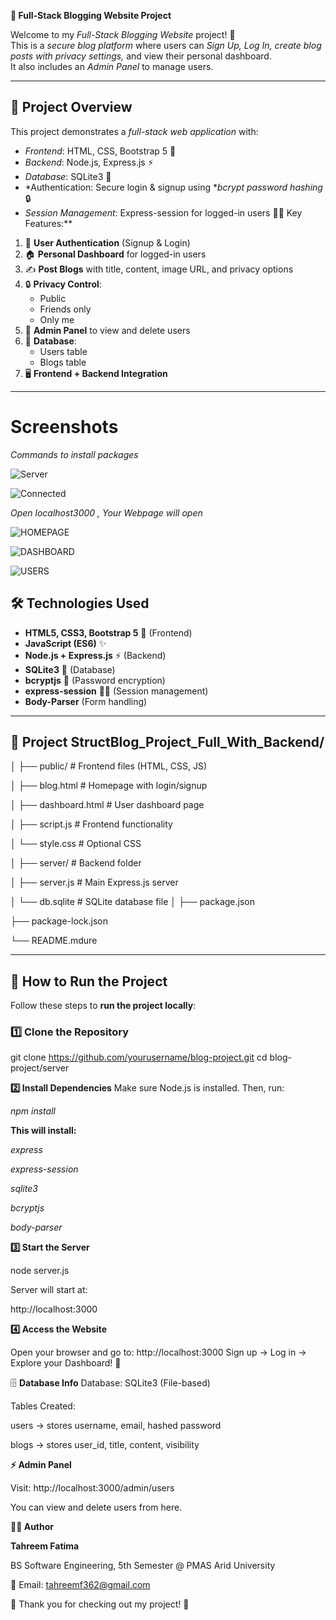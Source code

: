 **🌸 Full-Stack Blogging Website Project**

Welcome to my *Full-Stack Blogging Website* project! 🎉  
This is a *secure blog platform* where users can *Sign Up, Log In, create blog posts with privacy settings,* and view their personal dashboard.  
It also includes an *Admin Panel* to manage users.

---

## 📖 Project Overview

This project demonstrates a *full-stack web application* with:

- *Frontend*: HTML, CSS, Bootstrap 5 🎨  
- *Backend*: Node.js, Express.js ⚡  
- *Database*: SQLite3 💾  
- *Authentication: Secure login & signup using **bcrypt password hashing* 🔒  
- *Session Management*: Express-session for logged-in users 🧑‍💻
  Key Features:**

1. 👤 **User Authentication** (Signup & Login)
2. 🏠 **Personal Dashboard** for logged-in users
3. ✍ **Post Blogs** with title, content, image URL, and privacy options
4. 🔒 **Privacy Control**:
   - Public
   - Friends only
   - Only me
5. 👑 **Admin Panel** to view and delete users
6. 📂 **Database**:
   - Users table
   - Blogs table
7. 🖥 **Frontend + Backend Integration**

---
# **Screenshots** 
*Commands to install packages*

   ![Server](server.PNG)

   ![Connected](connect.PNG)

   *Open localhost3000 , Your Webpage will open*

   ![HOMEPAGE](ss1.PNG)

   ![DASHBOARD](dashboard.PNG)

   ![USERS](users.PNG)

## 🛠 Technologies Used

- **HTML5, CSS3, Bootstrap 5** 🎨 (Frontend)
- **JavaScript (ES6)** ✨
- **Node.js + Express.js** ⚡ (Backend)
- **SQLite3** 💾 (Database)
- **bcryptjs** 🔐 (Password encryption)
- **express-session** 🧑‍💻 (Session management)
- **Body-Parser** (Form handling)

---

## 📂 Project StructBlog_Project_Full_With_Backend/
│
├── public/ # Frontend files (HTML, CSS, JS)

│ ├── blog.html # Homepage with login/signup

│ ├── dashboard.html # User dashboard page

│ ├── script.js # Frontend functionality

│ └── style.css # Optional CSS

│
├── server/ # Backend folder

│ ├── server.js # Main Express.js server

│ └── db.sqlite # SQLite database file
│
├── package.json

├── package-lock.json

└── README.mdure

---

## 🚀 How to Run the Project

Follow these steps to **run the project locally**:

### 1️⃣ **Clone the Repository**

git clone https://github.com/yourusername/blog-project.git
cd blog-project/server 

**2️⃣ Install Dependencies**
Make sure Node.js is installed. Then, run:

*npm install*

**This will install:**

*express*

*express-session*

*sqlite3*

*bcryptjs*

*body-parser*

**3️⃣ Start the Server**

  node server.js
  
Server will start at:

http://localhost:3000

**4️⃣ Access the Website**

Open your browser and go to:
http://localhost:3000
Sign up → Log in → Explore your Dashboard! 🎉

🗄 **Database Info**
Database: SQLite3 (File-based)

Tables Created:

users → stores username, email, hashed password

blogs → stores user_id, title, content, visibility


**⚡ Admin Panel**


Visit:
http://localhost:3000/admin/users

You can view and delete users from here.


**👩‍💻 Author**


**Tahreem Fatima**

BS Software Engineering, 5th Semester @ PMAS Arid University

📧 Email: tahreemf362@gmail.com

🌸 Thank you for checking out my project! 🌸

